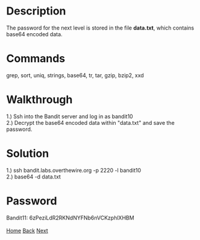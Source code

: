 # Description
The password for the next level is stored in the file **data.txt**, which contains base64 encoded data.
# Commands
grep, sort, uniq, strings, base64, tr, tar, gzip, bzip2, xxd
# Walkthrough
1.) Ssh into the Bandit server and log in as bandit10 <br />
2.) Decrypt the base64 encoded data within "data.txt" and save the password.
# Solution
1.) ssh bandit.labs.overthewire.org -p 2220 -l bandit10 <br />
2.) base64 -d data.txt
# Password
Bandit11: 6zPeziLdR2RKNdNYFNb6nVCKzphlXHBM <br /> <br />
[Home](https://github.com/Spagoooti/OverTheWire-Bandit/blob/main/README.md) [Back](https://github.com/Spagoooti/OverTheWire-Bandit/blob/main/Bandit%200%20-%3E%2010/Bandit%209%20-%3E%2010.md) [Next](https://github.com/Spagoooti/OverTheWire-Bandit/blob/main/Bandit%2010%20-%3E%2020/Bandit%2011%20-%3E%2012.md)
